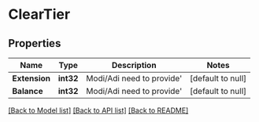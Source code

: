 # ClearTier

## Properties
Name | Type | Description | Notes
------------ | ------------- | ------------- | -------------
**Extension** | **int32** | Modi/Adi need to provide&#39; | [default to null]
**Balance** | **int32** | Modi/Adi need to provide&#39; | [default to null]

[[Back to Model list]](../README.md#documentation-for-models) [[Back to API list]](../README.md#documentation-for-api-endpoints) [[Back to README]](../README.md)



